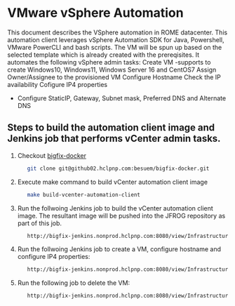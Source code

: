 # VMware vSphere Automation

This document describes the VSphere automation in ROME datacenter. This automation client leverages vSphere Automation SDK for Java, Powershell, VMware PowerCLI and bash scripts. The VM will be spun up based on the selected template which is already created with the prereqisites. It automates the following vSphere admin tasks:
Create VM
  -supports to create Windows10, Windows11, Windows Server 16 and CentOS7
Assign Owner/Assignee to the provisioned VM
Configure Hostname
Check the IP availability
Cofigure IP4 properties
   - Configure StaticIP, Gateway, Subnet mask, Preferred DNS and Alternate DNS

## Steps to build the automation client image and Jenkins job that performs vCenter admin tasks.

1. Checkout [bigfix-docker](git@github02.hclpnp.com:besuem/bigfix-docker.git)
   ```bash
      git clone git@github02.hclpnp.com:besuem/bigfix-docker.git
   ```

2. Execute make command to build vCenter automation client image
   ```bash
      make build-vcenter-automation-client
   ```

3. Run the follwoing Jenkins job to build the vCenter automation client image. The resultant image will be pushed into the JFROG repository as part of this job.
   ```bash
      http://bigfix-jenkins.nonprod.hclpnp.com:8080/view/Infrastructure/job/Bigfix_VCenter_Build_Automation_Client/
   ```

4. Run the follwoing Jenkins job to create a VM, configure hostname and configure IP4 properties:
   ```bash
      http://bigfix-jenkins.nonprod.hclpnp.com:8080/view/Infrastructure/job/Bigfix_VCenter_Create_VM/      
   ```
   
5. Run the following job to delete the VM:
   ```bash
      http://bigfix-jenkins.nonprod.hclpnp.com:8080/view/Infrastructure/job/Bigfix_VCenter_Delete_VM/
